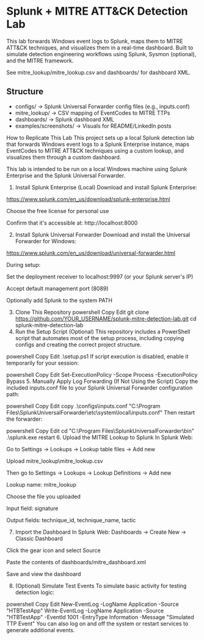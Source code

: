# Splunk + MITRE ATT&CK Detection Lab

This lab forwards Windows event logs to Splunk, maps them to MITRE ATT&CK techniques, and visualizes them in a real-time dashboard. Built to simulate detection engineering workflows using Splunk, Sysmon (optional), and the MITRE framework.

See mitre_lookup/mitre_lookup.csv and dashboards/ for dashboard XML.

## Structure
- configs/ → Splunk Universal Forwarder config files (e.g., inputs.conf)
- mitre_lookup/ → CSV mapping of EventCodes to MITRE TTPs
- dashboards/ → Splunk dashboard XML
- examples/screenshots/ → Visuals for README/LinkedIn posts

How to Replicate This Lab
This project sets up a local Splunk detection lab that forwards Windows event logs to a Splunk Enterprise instance, maps EventCodes to MITRE ATT&CK techniques using a custom lookup, and visualizes them through a custom dashboard.

This lab is intended to be run on a local Windows machine using Splunk Enterprise and the Splunk Universal Forwarder.

1. Install Splunk Enterprise (Local)
Download and install Splunk Enterprise:

https://www.splunk.com/en_us/download/splunk-enterprise.html

Choose the free license for personal use

Confirm that it's accessible at: http://localhost:8000

2. Install Splunk Universal Forwarder
Download and install the Universal Forwarder for Windows:

https://www.splunk.com/en_us/download/universal-forwarder.html

During setup:

Set the deployment receiver to localhost:9997 (or your Splunk server's IP)

Accept default management port (8089)

Optionally add Splunk to the system PATH

3. Clone This Repository
powershell
Copy
Edit
git clone https://github.com/YOUR_USERNAME/splunk-mitre-detection-lab.git
cd splunk-mitre-detection-lab
4. Run the Setup Script (Optional)
This repository includes a PowerShell script that automates most of the setup process, including copying configs and creating the correct project structure.

powershell
Copy
Edit
.\setup.ps1
If script execution is disabled, enable it temporarily for your session:

powershell
Copy
Edit
Set-ExecutionPolicy -Scope Process -ExecutionPolicy Bypass
5. Manually Apply Log Forwarding (If Not Using the Script)
Copy the included inputs.conf file to your Splunk Universal Forwarder configuration path:

powershell
Copy
Edit
copy .\configs\inputs.conf "C:\Program Files\SplunkUniversalForwarder\etc\system\local\inputs.conf"
Then restart the forwarder:

powershell
Copy
Edit
cd "C:\Program Files\SplunkUniversalForwarder\bin"
.\splunk.exe restart
6. Upload the MITRE Lookup to Splunk
In Splunk Web:

Go to Settings → Lookups → Lookup table files → Add new

Upload mitre_lookup\mitre_lookup.csv

Then go to Settings → Lookups → Lookup Definitions → Add new

Lookup name: mitre_lookup

Choose the file you uploaded

Input field: signature

Output fields: technique_id, technique_name, tactic

7. Import the Dashboard
In Splunk Web: Dashboards → Create New → Classic Dashboard

Click the gear icon and select Source

Paste the contents of dashboards/mitre_dashboard.xml

Save and view the dashboard

8. (Optional) Simulate Test Events
To simulate basic activity for testing detection logic:

powershell
Copy
Edit
New-EventLog -LogName Application -Source "HTBTestApp"
Write-EventLog -LogName Application -Source "HTBTestApp" -EventId 1001 -EntryType Information -Message "Simulated TTP Event"
You can also log on and off the system or restart services to generate additional events.

